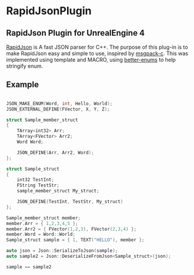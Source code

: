 # RapidJsonPlugin

## RapidJson Plugin for UnrealEngine 4

[RapidJson](https://github.com/Tencent/rapidjson) is A fast JSON parser for C++. The purpose of this plug-in is to make RapidJson easy and simple to use, inspired by [msgpack-c](https://github.com/msgpack/msgpack-c). This was implemented using template and MACRO, using [better-enums](https://github.com/aantron/better-enums) to help stringify enum.

## Example

```c++

JSON_MAKE_ENUM(Word, int, Hello, World);
JSON_EXTERNAL_DEFINE(FVector, X, Y, Z);

struct Sample_member_struct
{
    TArray<int32> Arr;
	TArray<FVector> Arr2;
	Word Word;

	JSON_DEFINE(Arr, Arr2, Word);
};

struct Sample_struct
{
	int32 TestInt;
	FString TestStr;
	sample_member_struct My_struct;

	JSON_DEFINE(TestInt, TestStr, My_struct)
};

Sample_member_struct member;
member.Arr = { 1,2,3,4,5 };
member.Arr2 = { FVector(1,2,3), FVector(2,3,4) };
member.Word = Word::World;
Sample_struct sample = { 1, TEXT("HELLO"), member };

auto json = Json::SerializeToJson(sample);
auto sample2 = Json::DeserializeFromJson<Sample_struct>(json);

sample == sample2

```
